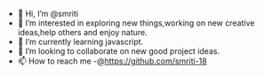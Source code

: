 - 👋 Hi, I’m @smriti
- 👀 I’m interested in exploring new things,working on new creative ideas,help others and enjoy nature.
- 🌱 I’m currently learning javascript.
- 💞️ I’m looking to collaborate on new good project ideas.
- 📫 How to reach me -@https://github.com/smriti-18

<!---
smriti-18/smriti-18 is a ✨ special ✨ repository because its `README.md` (this file) appears on your GitHub profile.
You can click the Preview link to take a look at your changes.
--->
